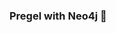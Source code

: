 ### Pregel with Neo4j 🚀



































































































































 
























































